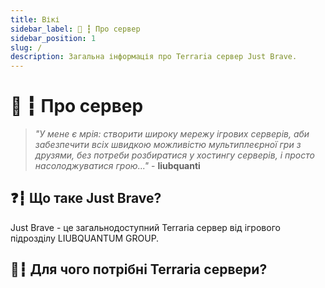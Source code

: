 ```yaml
---
title: Вікі
sidebar_label: 🌳 ┇ Про сервер
sidebar_position: 1
slug: /
description: Загальна інформація про Terraria сервер Just Brave.
---
```

# 🌳 ┇ Про сервер

> *"У мене є мрія: створити широку мережу ігрових серверів, аби забезпечити всіх швидкою можливістю мультиплеєрної гри з друзями, без потреби розбиратися у хостингу серверів, і просто насолоджуватися грою..."* - **liubquanti**

## ❓┇ Що таке Just Brave?

Just Brave - це загальнодоступний Terraria сервер від ігрового підрозділу LIUBQUANTUM GROUP.

## 🔗┇ Для чого потрібні Terraria сервери?
